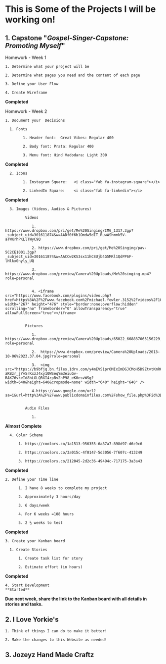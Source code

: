# **This is Some of the Projects I will be working on!**


## **1. Capstone "_Gospel-Singer-Capstone: Promoting Myself_"**
  Homework - Week 1

    1. Determine what your project will be

    2. Determine what pages you need and the content of each page

    3. Define your User Flow

    4. Create Wireframe

  **Completed**

  Homework - Week 2

    1. Document your  Decisions

      1. Fonts

            1. Header font:  Great Vibes: Regular 400

            2. Body font: Prata: Regular 400

            3. Menu font: Hind Vadodara: Light 300

  **Completed**

      2. Icons

            1. Instagram Square:   <i class="fab fa-instagram-square"></i>

            2. LinkedIn Square:    <i class="fab fa-linkedin"></i>

  **Completed**

      3. Images (Videos, Audios & Pictures)

             Videos

                1. https://www.dropbox.com/pri/get/Me%20Singing/IMG_1317.3gp?_subject_uid=301611874&w=AADf0f6b1Omdw5dIT_RuwWShmmk5V-aTWKrhPKLlTWyC9Q

                2. https://www.dropbox.com/pri/get/Me%20Singing/pav-5C2CE1001.3gp?_subject_uid=301611874&w=AACCw2KS3sx11hC8Ujb4G5MRl1QdPP6F-lHlkx0nyly_UQ

                3. https://www.dropbox.com/preview/Camera%20Uploads/Me%20singing.mp4?role=personal


                4. <iframe src="https://www.facebook.com/plugins/video.php?href=https%3A%2F%2Fwww.facebook.com%2Fmichael.fowler.3152%2Fvideos%2F10207348781142706%2F&show_text=0&width=267" width="267" height="476" style="border:none;overflow:hidden" scrolling="no" frameborder="0" allowTransparency="true" allowFullScreen="true"></iframe>


             Pictures

                1.  https://www.dropbox.com/preview/Camera%20Uploads/65022_668837063156229_259411359_n.jpg?role=personal

                2.  https://www.dropbox.com/preview/Camera%20Uploads/2013-10-06%2023.37.04.jpg?role=personal

                3.  <img src="https://b9bfjq.bn.files.1drv.com/y4mEVS1prOMIxImDGJCMoH5D9ZtvtKmR0l7dgDk0umJHEib22YmyxT2OngRXbKEka6vVThM3_FUNLUo0otjYch47K2lTXeBCCw7ROYOP6_Ph1e79TH2lN34kbEtY_ITUd8gQrsguTzUEhuVz-aKBzr_jYvSrKxzJ4xy10WSeqYm3eiuGv-RAX76vkeId8hLGLQRXI4rpBv2hP98_eK0esvWSg?width=640&height=640&cropmode=none" width="640" height="640" />

                4.https://www.google.com/url?sa=i&url=http%3A%2F%2Fwww.publicdomainfiles.com%2Fshow_file.php%3Fid%3D13939431023664&psig=AOvVaw2JFMvOeIJNlPmiYhsfC37l&ust=1588824881846000&source=images&cd=vfe&ved=0CAIQjRxqFwoTCOCu0IywnukCFQAAAAAdAAAAABAJ


             Audio Files

                1.


  **Almost Complete**

      4. Color Scheme

          1. https://coolors.co/1a1513-956355-6a87a7-898d97-d6c9c6

          2. https://coolors.co/3a015c-4f0147-5d3056-7f607c-413249

          3. https://coolors.co/212045-2d2c36-49494c-717175-3a3a43

  **Completed**

    2. Define your Time line

          1. I have 8 weeks to complete my project

          2. Approximately 3 hours/day

          3. 6 days/week

          4. For 6 weeks =108 hours

          5. 2 ½ weeks to test

  **Completed**

    3. Create your Kanban board

      1. Create Stories

          1. Create task list for story

          2. Estimate effort (in hours)

  **Completed**

    4. Start Development
    **Started**

  **Due next week, share the link to the Kanban board with all details in stories and tasks.**


## **2. I Love Yorkie's**

    1. Think of things I can do to make it better!

    2. Make the changes to this Website as needed!


## **3. Jozeyz Hand Made Craftz**

